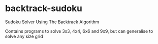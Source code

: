 # backtrack-sudoku
Sudoku Solver Using The Backtrack Algorithm

Contains programs to solve 3x3, 4x4, 6x6 and 9x9, but can generalise to solve any size grid
